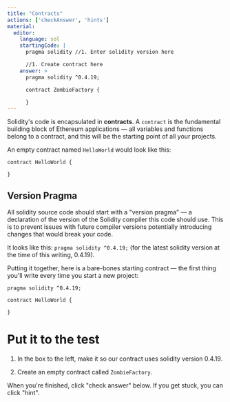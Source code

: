 ```yaml
---
title: "Contracts"
actions: ['checkAnswer', 'hints']
material: 
  editor:
    language: sol
    startingCode: |
      pragma solidity //1. Enter solidity version here

      //1. Create contract here
    answer: >
      pragma solidity ^0.4.19;

      contract ZombieFactory {

      }
---
```


Solidity's code is encapsulated in **contracts**. A `contract` is the fundamental building block of Ethereum applications — all variables and functions belong to a contract, and this will be the starting point of all your projects.

An empty contract named `HelloWorld` would look like this:

```
contract HelloWorld {

}
```

## Version Pragma

All solidity source code should start with a "version pragma" — a declaration of the version of the Solidity compiler this code should use. This is to prevent issues with future compiler versions potentially introducing changes that would break your code.

It looks like this: `pragma solidity ^0.4.19;` (for the latest solidity version at the time of this writing, 0.4.19).

Putting it together, here is a bare-bones starting contract — the first thing you'll write every time you start a new project:

```
pragma solidity ^0.4.19;

contract HelloWorld {

}
```

# Put it to the test

1. In the box to the left, make it so our contract uses solidity version 0.4.19.

2. Create an empty contract called `ZombieFactory`.

When you're finished, click "check answer" below. If you get stuck, you can click "hint".
